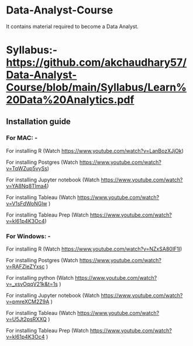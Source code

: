 # Data-Analyst-Course
It contains material required to become a Data Analyst.

# Syllabus:- https://github.com/akchaudhary57/Data-Analyst-Course/blob/main/Syllabus/Learn%20Data%20Analytics.pdf

## Installation guide

### For MAC: -

For installing R (Watch https://www.youtube.com/watch?v=LanBozXJjOk)

For installing Postgres (Watch https://www.youtube.com/watch?v=TqWZup5vySs)

For installing Jupyter notebook (Watch https://www.youtube.com/watch?v=YA8Nq8Tlma4)

For installing Tableau (Watch https://www.youtube.com/watch?v=V1sFdWoNGlw )

For installing Tableau Prep (Watch https://www.youtube.com/watch?v=kl61p4K3Oc4)

### For Windows: -

For installing R (Watch https://www.youtube.com/watch?v=NZxSA80lF1I)

For installing Postgres (Watch https://www.youtube.com/watch?v=RAFZleZYxsc )

For installing python (Watch https://www.youtube.com/watch?v=_xsvOqqV21k&t=1s )

For installing Jupyter notebook (Watch https://www.youtube.com/watch?v=pmreXCM2Z9A  )

For installing Tableau (Watch https://www.youtube.com/watch?v=U5Jt2psRXXQ )

For installing Tableau Prep (Watch https://www.youtube.com/watch?v=kl61p4K3Oc4 )



